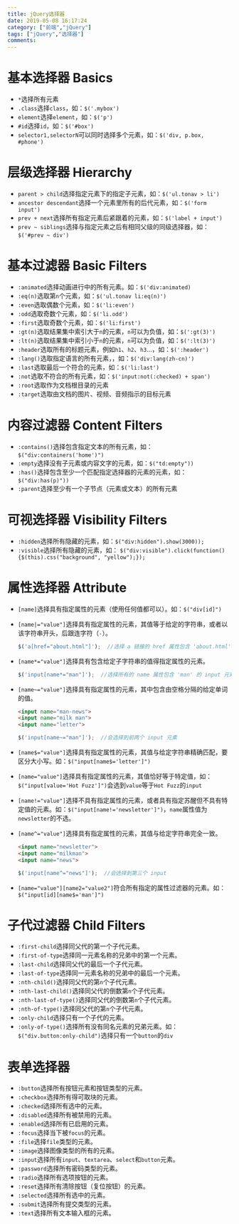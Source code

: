 ```yaml
---
title: jQuery选择器
date: 2019-05-08 16:17:24
category: ["前端","jQuery"]
tags: ["jQuery","选择器"]
comments:
---
```


# 基本选择器 Basics #

- `*`选择所有元素
- `.class`选择`class`，如：`$('.mybox')`
- `element`选择`element`，如：`$('p')`
- `#id`选择`id`，如：`$('#box')`
- `selector1,selectorN`可以同时选择多个元素，如：`$('div, p.box, #phone')`

<!--more-->

# 层级选择器 Hierarchy #

- `parent > child`选择指定元素下的指定子元素，如：`$('ul.tonav > li')`
- `ancestor descendant`选择一个元素里所有的后代元素，如：`$('form input')`
- `prev + next`选择所有指定元素后紧跟着的元素，如：`$('label + input')`
- `prev ~ siblings`选择与指定元素之后有相同父级的同级选择器，如：`$('#prev ~ div')`

# 基本过滤器 Basic Filters #

- `:animated`选择动画进行中的所有元素。如：`$('div:animated)`
- `:eq(n)`选取第`n`个元素，如：`$('ul.tonav li:eq(n)')`
- `:even`选取偶数个元素，如：`$('li:even')`
- `:odd`选取奇数个元素，如：`$('li.odd')`
- `:first`选取奇数个元素，如：`$('li:first')`
- `:gt(n)`选取结果集中索引大于`n`的元素，`n`可以为负值，如：`$(':gt(3)')`
- `:lt(n)`选取结果集中索引小于`n`的元素，`n`可以为负值，如：`$(':lt(3)')`
- `:header`选取所有的标题元素，例如`h1`、`h2`、`h3`...，如：`$(':header')`
- `:lang()`选取指定语言的所有元素，，如：`$('div:lang(zh-cn)')`
- `:last`选取最后一个符合的元素，如：`$('li:last')`
- `:not`选取不符合的所有元素，如：`$('input:not(:checked) + span')`
- `:root`选取作为文档根目录的元素
- `:target`选取由文档的图片、视频、音频指示的目标元素

# 内容过滤器 Content Filters #

- `:contains()`选择包含指定文本的所有元素，如：`$("div:containers('home')")`
- `:empty`选择没有子元素或内容文字的元素，如：`$("td:empty"))`
- `:has()`选择包含至少一个匹配指定选择器的元素的元素，如：`$("div:has(p)"))`
- `:parent`选择至少有一个子节点（元素或文本）的所有元素

# 可视选择器 Visibility Filters #

- `:hidden`选择所有隐藏的元素，如：`$("div:hidden").show(3000));`
- `:visible`选择所有隐藏的元素，如：
    `$("div:visible").click(function() {$(this).css("background", "yellow");});`

# 属性选择器 Attribute #

- `[name]`选择具有指定属性的元素（使用任何值都可以）。如：`$("div[id]")`
- `[name|="value"]`选择具有指定属性的元素，其值等于给定的字符串，或者以该字符串开头，后跟连字符（`-`）。

    ```javascript
    $('a[href="about.html"]');  //选择 a 链接的 href 属性包含 'about.html' 的元素
    ```

- `[name*="value"]`选择具有包含给定子字符串的值得指定属性的元素。

    ```javascript
    $('input[name*="man"]');  //选择所有的 name 属性包含 'man' 的 input 元素
    ```

- `[name~="value"]`选择具有指定属性的元素，其中包含由空格分隔的给定单词的值。

    ```html
    <input name="man-news">
    <input name="milk man">
    <input name="letter">
    ```
    ```javascript
    $('input[name~="man"]');  //会选择到前两个 input 元素
    ```

- `[name$="value"]`选择具有指定属性的元素，其值与给定字符串精确匹配，要区分大小写。如：`$("input[name$='letter']")`
- `[name="value"]`选择具有指定属性的元素，其值恰好等于特定值，如：`$("input[value='Hot Fuzz']")`会选到`value`等于`Hot Fuzz`的`input`
- `[name!="value"]`选择不具有指定属性的元素，或者具有指定苏醒但不具有特定值的元素。如：`$("input[name!='newsletter']")`，`name`属性值为`newsletter`的不选。
- `[name^="value"]`选择具有指定属性的元素，其值与给定字符串完全一致。

    ```html
    <input name="newsletter">
    <input name="milkman">
    <input name="news">
    ```
    ```javascript
    $('input[name^="news"]');  //会选择到第三个 input
    ```

- `[name="value"][name2="value2"]`符合所有指定的属性过滤器的元素。如：`$("input[id][name$='man']")`

# 子代过滤器 Child Filters #

- `:first-child`选择同父代的第一个子代元素。
- `:first-of-type`选择同一元素名称的兄弟中的第一个元素。
- `:last-child`选择同父代的最后一个子代元素。
- `:last-of-type`选择同一元素名称的兄弟中的最后一个元素。
- `:nth-child()`选择同父代的第`n`个子代元素。
- `:nth-last-child()`选择同父代的倒数第`n`个子代元素。
- `:nth-last-of-type()`选择同父代的倒数第`n`个子代元素。
- `:nth-of-type()`选择同父代的第`n`个子代元素。
- `:only-child`选择只有一个子代的元素。
- `:only-of-type()`选择所有没有同名元素的兄弟元素。如：`$("div.button:only-child")`选择只有一个`button`的`div`

# 表单选择器 #

- `:button`选择所有按钮元素和按钮类型的元素。
- `:checkbox`选择所有得可取块的元素。
- `:checked`选择所有选中的元素。
- `:disabled`选择所有被禁用的元素。
- `:enabled`选择所有已启用的元素。
- `:focus`选择当下被`focus`的元素。
- `:file`选择`file`类型的元素。
- `:image`选择图像类型的所有的元素。
- `:input`选择所有`input`、`textarea`、`select`和`button`元素。
- `:password`选择所有密码类型的元素。
- `:radio`选择所有选项按钮的元素。
- `:reset`选择所有清除按钮（复位按钮）的元素。
- `:selected`选择所有选中的元素。
- `:submit`选择所有提交类型的元素。
- `:text`选择所有文本输入框的元素。